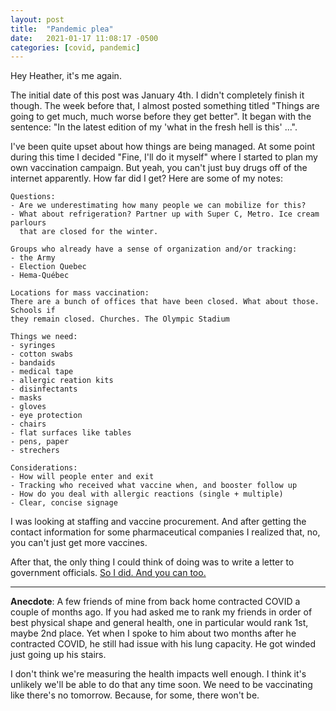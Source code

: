 ```yaml
---
layout: post
title:  "Pandemic plea"
date:   2021-01-17 11:08:17 -0500
categories: [covid, pandemic]
---
```


Hey Heather, it's me again.

The initial date of this post was January 4th. I didn't completely finish it
though. The week before that, I almost posted something titled "Things are going
to get much, much worse before they get better". It began with the sentence: "In
the latest edition of my 'what in the fresh hell is this' ...".

I've been quite upset about how things are being managed. At some point during
this time I decided "Fine, I'll do it myself" where I started to plan my own
vaccination campaign. But yeah, you can't just buy drugs off of the internet
apparently. How far did I get? Here are some of my notes:

```
Questions:
- Are we underestimating how many people we can mobilize for this?
- What about refrigeration? Partner up with Super C, Metro. Ice cream parlours
  that are closed for the winter.

Groups who already have a sense of organization and/or tracking:
- the Army
- Election Quebec
- Hema-Québec

Locations for mass vaccination: 
There are a bunch of offices that have been closed. What about those. Schools if
they remain closed. Churches. The Olympic Stadium

Things we need:
- syringes
- cotton swabs
- bandaids
- medical tape
- allergic reation kits
- disinfectants
- masks
- gloves
- eye protection
- chairs
- flat surfaces like tables
- pens, paper
- strechers

Considerations:
- How will people enter and exit
- Tracking who received what vaccine when, and booster follow up
- How do you deal with allergic reactions (single + multiple)
- Clear, concise signage
```

I was looking at staffing and vaccine procurement. And after getting the contact
information for some pharmaceutical companies I realized that, no, you can't
just get more vaccines. 

After that, the only thing I could think of doing was to write a letter to
government officials. [So I did. And you can too.][letter]

<hr>

**Anecdote**: A few friends of mine from back home contracted COVID a couple of
months ago. If you had asked me to rank my friends in order of best physical
shape and general health, one in particular would rank 1st, maybe 2nd place. Yet
when I spoke to him about two months after he contracted COVID, he still had
issue with his lung capacity. He got winded just going up his stairs.

I don't think we're measuring the health impacts well enough. I think it's
unlikely we'll be able to do that any time soon. We need to be vaccinating like
there's no tomorrow. Because, for some, there won't be.

[letter]: https://www.dolliars.com/letter

